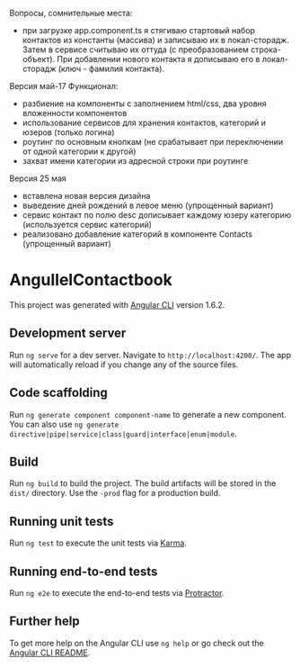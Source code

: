
Вопросы, сомнительные места: 
* при загрузке app.component.ts я стягиваю стартовый набор контактов из константы (массива) и записываю их в локал-сторадж. Затем в сервисе считываю их оттуда (с преобразованием строка-объект). При добавлении нового контакта я дописываю его в локал-сторадж (ключ - фамилия контакта). 

Версия май-17
Функционал:
- разбиение на компоненты с заполнением html/css, два уровня вложенности компонентов
- использование сервисов для хранения контактов, категорий и юзеров (только логина)
- роутинг по основным кнопкам (не срабатывает при переключении от одной категории к другой)
- захват имени категории из адресной строки при роутинге

Версия 25 мая
- вставлена новая версия дизайна
- выведение дней рождений в левое меню (упрощенный вариант)
- сервис контакт по полю desc дописывает каждому юзеру категорию (используется сервис категорий)
- реализовано добавление категорий в компоненте Contacts (упрощенный вариант) 



# AngullelContactbook

This project was generated with [Angular CLI](https://github.com/angular/angular-cli) version 1.6.2.

## Development server

Run `ng serve` for a dev server. Navigate to `http://localhost:4200/`. The app will automatically reload if you change any of the source files.

## Code scaffolding

Run `ng generate component component-name` to generate a new component. You can also use `ng generate directive|pipe|service|class|guard|interface|enum|module`.

## Build

Run `ng build` to build the project. The build artifacts will be stored in the `dist/` directory. Use the `-prod` flag for a production build.

## Running unit tests

Run `ng test` to execute the unit tests via [Karma](https://karma-runner.github.io).

## Running end-to-end tests

Run `ng e2e` to execute the end-to-end tests via [Protractor](http://www.protractortest.org/).

## Further help

To get more help on the Angular CLI use `ng help` or go check out the [Angular CLI README](https://github.com/angular/angular-cli/blob/master/README.md).
